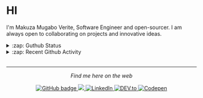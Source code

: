 


# HI 

<p>I'm Makuza Mugabo Verite, Software Engineer  and open-sourcer. I am always open to collaborating on projects and innovative ideas.</p>



<details>
  <summary>:zap: Guthub Status</summary>
 <p>
<!--  <img src="https://github-readme-stats.vercel.app/api?username=makuzaverite&count_private=true&show_icons=true&include_all_commits=true&width=100%"  width="100%"/> -->
  <p align="center"><img width="100%" src="https://github-readme-stats.vercel.app/api?username=makuzaverite&count_private=true&show_icons=true&include_all_commits=true&show_icons=true&theme=tokyonight" /></p>

 <!-- <img src="https://github-readme-stats.vercel.app/api?username=makuzaverite&show_icons=true&count_private=true" />-->
  <!--<img src="https://github-readme-stats.vercel.app/api/top-langs/?username=makuzaverite&layout=compact" />-->
  </p>
</details>

<details>
  <summary>:zap: Recent Github Activity</summary>

<!--START_SECTION:activity-->
1. 🗣 Commented on [#9513](https://github.com/Automattic/mongoose/issues/9513) in [Automattic/mongoose](https://github.com/Automattic/mongoose)
2. 🗣 Commented on [#9513](https://github.com/Automattic/mongoose/issues/9513) in [Automattic/mongoose](https://github.com/Automattic/mongoose)
3. 🗣 Commented on [#9513](https://github.com/Automattic/mongoose/issues/9513) in [Automattic/mongoose](https://github.com/Automattic/mongoose)
4. 🗣 Commented on [#9513](https://github.com/Automattic/mongoose/issues/9513) in [Automattic/mongoose](https://github.com/Automattic/mongoose)
5. 🗣 Commented on [#9513](https://github.com/Automattic/mongoose/issues/9513) in [Automattic/mongoose](https://github.com/Automattic/mongoose)
<!--END_SECTION:activity-->
</details>


<br>
<hr>

<p align="center"><em>Find me here on the web</em></p>

<p align="center">
 
  <a href="https://github.com/makuzaverite?tab=followers">
    <img src="https://img.shields.io/github/followers/makuzaverite?label=Followers&logo=GitHub&style=for-the-badge" alt="GitHub badge" />
  </a>
  
   <a href="http://twitter.com/makuza_mugabo_v">
    <img src="https://img.shields.io/twitter/follow/makuza_mugabo_v?label=Twitter&logo=twitter&style=for-the-badge" />
  </a>
 
 <a href="https://www.linkedin.com/in/makuza-mugabo-verite-99369a184/" target="_blank">
  <img src="https://img.shields.io/badge/LinkedIn-%230077B5.svg?&style=for-the-badge&logo=LinkedIn&logoColor=white" alt="LinkedIn">
</a>

<a href="https://dev.to/mugaboverite" target="_blank">
   <img src="https://img.shields.io/badge/DEV-%230A0A0A.svg?&style=for-the-badge&logo=DEV.to&logoColor=white" alt="DEV.to">
</a>


<a href="https://codepen.io/makuza-mugabo-verite" target="_blank">
   <img src="https://img.shields.io/badge/Codepen-%230A0A0A.svg?&style=for-the-badge&logo=Codepen&logoColor=white" alt="Codepen">
</a>
 
 
</p>
<!-- <p align="center"> <img src=https://komarev.com/ghpvc/?username=makuzaverite alt=makuzaverite/> </p> -->
